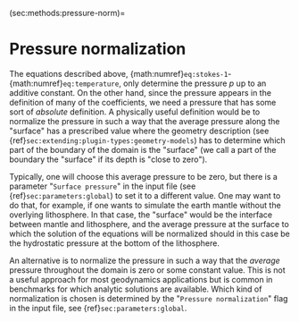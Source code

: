(sec:methods:pressure-norm)=
# Pressure normalization

The equations described above, {math:numref}`eq:stokes-1`-{math:numref}`eq:temperature`, only determine the pressure $p$ up to an additive constant.
On the other hand, since the pressure appears in the definition of many of the coefficients, we need a pressure that has some sort of *absolute* definition.
A physically useful definition would be to normalize the pressure in such a way that the average pressure along the "surface" has a prescribed value where the geometry description (see {ref}`sec:extending:plugin-types:geometry-models`) has to determine which part of the boundary of the domain is the "surface" (we call a part of the boundary the "surface" if its depth is "close to zero").

Typically, one will choose this average pressure to be zero, but there is a parameter "`Surface pressure`" in the input file (see {ref}`sec:parameters:global`) to set it to a different value.
One may want to do that, for example, if one wants to simulate the earth mantle without the overlying lithosphere.
In that case, the "surface" would be the interface between mantle and lithosphere, and the average pressure at the surface to which the solution of the equations will be normalized should in this case be the hydrostatic pressure at the bottom of the lithosphere.

An alternative is to normalize the pressure in such a way that the *average* pressure throughout the domain is zero or some constant value.
This is not a useful approach for most geodynamics applications but is common in benchmarks for which analytic solutions are available.
Which kind of normalization is chosen is determined by the "`Pressure normalization`" flag in the input file, see {ref}`sec:parameters:global`.

